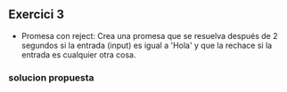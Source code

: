 ## Exercici 3

* Promesa con reject: Crea una promesa que se resuelva después de 2 segundos si la entrada (input) es igual a 'Hola' y que la rechace si la entrada es cualquier otra cosa.

### solucion propuesta
